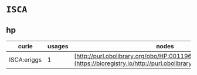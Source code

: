 # `ISCA`

## hp

| curie       |   usages | nodes                                                                                                         |
|-------------|----------|---------------------------------------------------------------------------------------------------------------|
| ISCA:eriggs |        1 | [http://purl.obolibrary.org/obo/HP:0011968](https://bioregistry.io/http://purl.obolibrary.org/obo/HP:0011968) |
